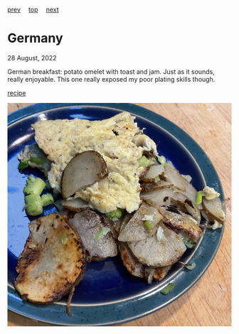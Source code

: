 [prev](georgia.md)&emsp;
[top](../index.md)&emsp;
[next](ghana.md)
# Germany
28 August, 2022


German breakfast: potato omelet with toast and jam. Just as it sounds,
really enjoyable. This one really exposed my poor plating skills
though.

[recipe](https://www.tasteofhome.com/recipes/german-potato-omelet/)

![breakfast](images/germany.jpeg)
